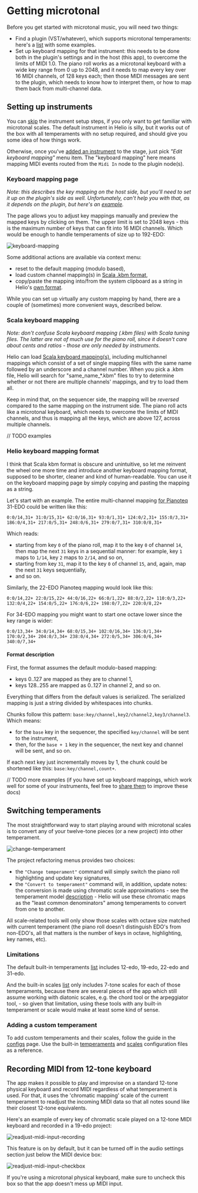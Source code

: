 # Getting microtonal

Before you get started with microtonal music, you will need two things:
 * Find a plugin (VST/whatever), which supports microtonal temperaments: here's a [list](https://xen.wiki/w/List_of_microtonal_software_plugins) with some examples.
 * Set up keyboard mapping for that instrument: this needs to be done both in the plugin's settings and in the host (this app), to overcome the limits of MIDI 1.0. The piano roll works as a microtonal keyboard with a wide key range from 0 up to 2048, and it needs to map every key over 16 MIDI channels, of 128 keys each; then those MIDI messages are sent to the plugin, which needs to know how to interpret them, or how to map them back from multi-channel data.

## Setting up instruments

You can [skip](#switching-temperaments) the instrument setup steps, if you only want to get familiar with microtonal scales. The default instrument in Helio is silly, but it works out of the box with all temperaments with no setup required, and should give you some idea of how things work.

Otherwise, once you've [added an instrument](getting-started.md#instruments) to the stage, just pick *"Edit keyboard mapping"* menu item. The "keyboard mapping" here means mapping MIDI events routed from the `Midi In` node to the plugin node(s).

### Keyboard mapping page

*Note: this describes the key mapping on the host side, but you'll need to set it up on the plugin's side as well. Unfortunately, can't help you with that, as it depends on the plugin, but here's an [example](https://soundbytesmag.net/microtonality-in-falcon/).*

The page allows you to adjust key mappings manually and preview the mapped keys by clicking on them. The upper limit is set to 2048 keys - this is the maximum number of keys that can fit into 16 MIDI channels. Which would be enough to handle temperaments of size up to 192-EDO:

![keyboard-mapping]

Some additional actions are available via context menu:
 * reset to the default mapping (modulo based),
 * load custom channel mapping(s) in [Scala .kbm format](#scala-keyboard-mapping),
 * copy/paste the mapping into/from the system clipboard as a string in Helio's [own format](#helio-keyboard-mapping-format).

While you can set up virtually any custom mapping by hand, there are a couple of (sometimes) more convenient ways, described below.

### Scala keyboard mapping

*Note: don't confuse Scala keyboard mapping (.kbm files) with Scala tuning files. The latter are not of much use for the piano roll, since it doesn't care about cents and ratios - those are only needed by instruments.*

Helio can load [Scala keyboard mapping(s)](http://www.huygens-fokker.org/scala/help.htm#mappings), including multichannel mappings which consist of a set of single mapping files with the same name followed by an underscore and a channel number. When you pick a .kbm file, Helio will search for "same_name_*.kbm" files to try to determine whether or not there are multiple channels' mappings, and try to load them all.

Keep in mind that, on the sequencer side, the mapping will be *reversed* compared to the same mapping on the instrument side.
The piano roll acts like a microtonal keyboard, which needs to overcome the limits of MIDI channels, and thus is mapping all the keys, which are above 127, across multiple channels.

// TODO examples

### Helio keyboard mapping format

I think that Scala kbm format is obscure and unintuitive, so let me reinvent the wheel one more time and introduce another keyboard mapping format, supposed to be shorter, cleaner and kind of human-readable. You can use it on the keyboard mapping page by simply copying and pasting the mapping as a string.

Let's start with an example. The entire multi-channel mapping [for Pianoteq](https://forum.modartt.com/viewtopic.php?id=4307) 31-EDO could be written like this:

`0:0/14,31+ 31:0/15,31+ 62:0/16,31+ 93:0/1,31+ 124:0/2,31+ 155:0/3,31+ 186:0/4,31+ 217:0/5,31+ 248:0/6,31+ 279:0/7,31+ 310:0/8,31+`

Which reads:
 * starting from key `0` of the piano roll, map it to the key `0` of channel `14`, then map the next `31` keys in a sequential manner: for example, key `1` maps to `1/14`, key `2` maps to `2/14`, and so on,
 * starting from key `31`, map it to the key `0` of channel `15`, and, again, map the next `31` keys sequentially,
 * and so on.

Similarly, the 22-EDO Pianoteq mapping would look like this:

`0:0/14,22+ 22:0/15,22+ 44:0/16,22+ 66:0/1,22+ 88:0/2,22+ 110:0/3,22+ 132:0/4,22+ 154:0/5,22+ 176:0/6,22+ 198:0/7,22+ 220:0/8,22+`

For 34-EDO mapping you might want to start one octave lower since the key range is wider:

`0:0/13,34+ 34:0/14,34+ 68:0/15,34+ 102:0/16,34+ 136:0/1,34+ 170:0/2,34+ 204:0/3,34+ 238:0/4,34+ 272:0/5,34+ 306:0/6,34+ 340:0/7,34+`

#### Format description

First, the format assumes the default modulo-based mapping:
 * keys 0..127 are mapped as they are to channel 1,
 * keys 128..255 are mapped as 0..127 in channel 2, and so on.

Everything that differs from the default values is serialized. The serialized mapping is just a string divided by whitespaces into chunks.

Chunks follow this pattern: `base:key/channel,key2/channel2,key3/channel3`. Which means:
 * for the `base` key in the sequencer, the specified `key/channel` will be sent to the instrument,
 * then, for the `base + 1` key in the sequencer, the next key and channel will be sent, and so on.

If each next key just incrementally moves by 1, the chunk could be shortened like this: `base:key/channel,count+`.

// TODO more examples (if you have set up keyboard mappings, which work well for some of your instruments, feel free to [share them](https://github.com/helio-fm/helio-workstation/discussions) to improve these docs)

## Switching temperaments

The most straightforward way to start playing around with microtonal scales is to convert any of your twelve-tone pieces (or a new project) into other temperament.

![change-temperament]

The project refactoring menus provides two choices:
 * the `"Change temperament"` command will simply switch the piano roll highlighting and update key signatures,
 * the `"Convert to temperament"` command will, in addition, update notes: the conversion is made using chromatic scale approximations - see the temperament model [description](configs.md#temperaments) - Helio will use these chromatic maps as the "least common denominators" among temperaments to convert from one to another.

All scale-related tools will only show those scales with octave size matched with current temperament (the piano roll doesn't distinguish EDO's from non-EDO's, all that matters is the number of keys in octave, highlighting, key names, etc).

### Limitations

The default built-in temperaments [list](configs.md#temperaments) includes 12-edo, 19-edo, 22-edo and 31-edo.

And the built-in scales [list](configs.md#scales) only includes 7-tone scales for each of those temperaments, because there are several pieces of the app which still assume working with diatonic scales, e.g. the chord tool or the arpeggiator tool, - so given that limitation, using these tools with any built-in temperament or scale would make at least some kind of sense.

### Adding a custom temperament

To add custom temperaments and their scales, follow the guide in the [сonfigs](configs.md#user-configs) page. Use the built-in [temperaments](configs.md#temperaments) and [scales](configs.md#scales) configuration files as a reference.

## Recording MIDI from 12-tone keyboard

The app makes it possible to play and improvise on a standard 12-tone physical keyboard and record MIDI regardless of what temperament is used. For that, it uses the 'chromatic mapping' scale of the current temperament to readjust the incoming MIDI data so that all notes sound like their closest 12-tone equivalents.

Here's an example of every key of chromatic scale played on a 12-tone MIDI keyboard and recorded in a 19-edo project:

![readjust-midi-input-recording]

This feature is on by default, but it can be turned off in the audio settings section just below the MIDI device box:

![readjust-midi-input-checkbox]

If you're using a microtonal physical keyboard, make sure to uncheck this box so that the app doesn't mess up MIDI input.

[keyboard-mapping]: images/keyboard-mapping.png "Keyboard mapping page layout and menu"
[change-temperament]: images/change-temperament.png "Switching and converting temperaments"
[readjust-midi-input-recording]: images/readjust-midi-input-recording.png "Every key of one octave played on a 12-tone keyboard, recorded in 19-edo"
[readjust-midi-input-checkbox]: images/readjust-midi-input-checkbox.png "Enable/disable recording microtonal notes from 12-tone keyboard"
